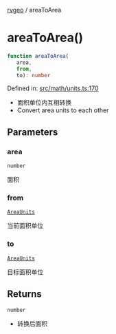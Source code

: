[rvgeo](../index.md) / areaToArea

# areaToArea()

```ts
function areaToArea(
   area, 
   from, 
   to): number
```

Defined in: [src/math/units.ts:170](https://github.com/pzq123456/RVGeo/blob/e727f6f6e310621d656b74948bed9956ff45a613/src/math/units.ts#L170)

- 面积单位内互相转换
- Convert area units to each other

## Parameters

### area

`number`

面积

### from

[`AreaUnits`](../type-aliases/AreaUnits.md)

当前面积单位

### to

[`AreaUnits`](../type-aliases/AreaUnits.md)

目标面积单位

## Returns

`number`

- 转换后面积
